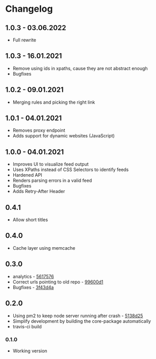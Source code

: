 # Changelog

## 1.0.3 - 03.06.2022
- Full rewrite

## 1.0.3 - 16.01.2021
- Remove using ids in xpaths, cause they are not abstract enough
- Bugfixes

## 1.0.2 - 09.01.2021
- Merging rules and picking the right link

## 1.0.1 - 04.01.2021
- Removes proxy endpoint
- Adds support for dynamic websites (JavaScript)

## 1.0.0 - 04.01.2021
- Improves UI to visualize feed output
- Uses XPaths instead of CSS Selectors to identify feeds
- Hardened API
- Renders parsing errors in a valid feed
- Bugfixes
- Adds Retry-After Header

## 0.4.1
- Allow short titles

## 0.4.0
- Cache layer using memcache

## 0.3.0
- analytics - [5617576](https://github.com/damoeb/rss-proxy/commit/5617576d80a69f0b5a0d5e69f4dd6d8bc7b06908)
- Correct urls pointing to old repo - [99600d1](https://github.com/damoeb/rss-proxy/commit/99600d1d944df7160cea48adc6bcf4aa6943d138)
- Bugfixes - [3f43d4a](https://github.com/damoeb/rss-proxy/commit/3f43d4a25749da476d4683bc3560e0a88fb06b24)

## 0.2.0
- Using pm2 to keep node server running after crash - [5138d25](https://github.com/damoeb/rss-proxy/commit/5138d25667934f28991cd339b3816ec1078dec3d)
- Simplify development by building the core-package automatically
- travis-ci build

### 0.1.0
- Working version

